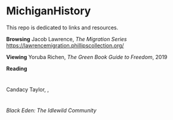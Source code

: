 # MichiganHistory
This repo is dedicated to links and resources.


<b>Browsing</b>
Jacob Lawrence, <i>The Migration Series</i> https://lawrencemigration.phillipscollection.org/

<b>Viewing</b>
Yoruba Richen, <i>The Green Book Guide to Freedom</i>, 2019

<b>Reading</b>
#
Candacy Taylor, <i></i>,
#
<i>Black Eden: The Idlewild Community</i>
